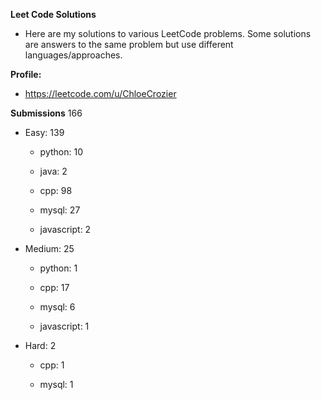 **Leet Code Solutions**

- Here are my solutions to various LeetCode problems. Some solutions are answers to the same problem but use different languages/approaches.

**Profile:**

- https://leetcode.com/u/ChloeCrozier


**Submissions** 166
- Easy: 139

  -  python: 10

  -  java: 2

  -  cpp: 98

  -  mysql: 27

  -  javascript: 2


- Medium: 25

  -  python: 1

  -  cpp: 17

  -  mysql: 6

  -  javascript: 1


- Hard: 2

  -  cpp: 1

  -  mysql: 1